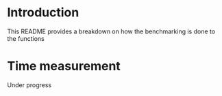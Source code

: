 # Introduction 
This README provides a breakdown on how the benchmarking is done to the functions 

# Time measurement  

Under progress  